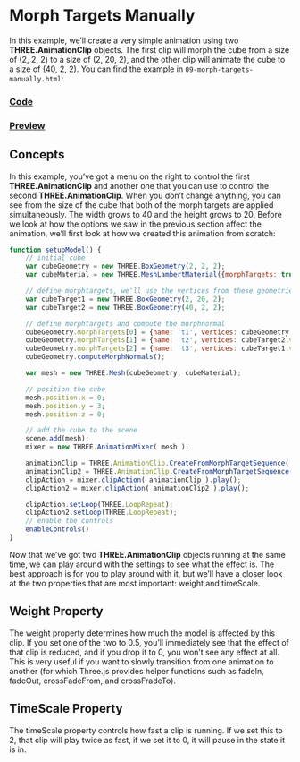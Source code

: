 # Morph Targets Manually
In this example, we’ll create a very simple animation using two **THREE.AnimationClip** objects. The first clip will morph the cube from a size of (2, 2, 2) to a size of (2, 20, 2), and the other clip will animate the cube to a size of (40, 2, 2). You can find the example in `09-morph-targets-manually.html`:

<a href="https://github.com/cg2021c/threejs-presentation-diamonds/blob/main/Learn-Three.js-Third-Edition-master/src/chapter-09/09-morph-targets-manually.html"><h3>Code</h3></a>

<a href="https://cg2021c.github.io/threejs-presentation-diamonds/Learn-Three.js-Third-Edition-master/src/chapter-09/09-morph-targets-manually.html"><h3>Preview</h3></a>

## Concepts
In this example, you’ve got a menu on the right to control the first **THREE.AnimationClip** and another one that you can use to control the second **THREE.AnimationClip**. When you don’t change anything, you can see from the size of the cube that both of the morph targets are applied simultaneously. The width grows to 40 and the height grows to 20. Before we look at how the options we saw in the previous section affect the animation, we’ll first look at how we created this animation from scratch:

```js
function setupModel() {
    // initial cube
    var cubeGeometry = new THREE.BoxGeometry(2, 2, 2);
    var cubeMaterial = new THREE.MeshLambertMaterial({morphTargets: true, color: 0xff0000});

    // define morphtargets, we'll use the vertices from these geometries
    var cubeTarget1 = new THREE.BoxGeometry(2, 20, 2);
    var cubeTarget2 = new THREE.BoxGeometry(40, 2, 2);

    // define morphtargets and compute the morphnormal
    cubeGeometry.morphTargets[0] = {name: 't1', vertices: cubeGeometry.vertices};
    cubeGeometry.morphTargets[1] = {name: 't2', vertices: cubeTarget2.vertices};
    cubeGeometry.morphTargets[2] = {name: 't3', vertices: cubeTarget1.vertices};
    cubeGeometry.computeMorphNormals();

    var mesh = new THREE.Mesh(cubeGeometry, cubeMaterial);

    // position the cube
    mesh.position.x = 0;
    mesh.position.y = 3;
    mesh.position.z = 0;

    // add the cube to the scene
    scene.add(mesh);
    mixer = new THREE.AnimationMixer( mesh );

    animationClip = THREE.AnimationClip.CreateFromMorphTargetSequence('first', [cubeGeometry.morphTargets[0], cubeGeometry.morphTargets[1]], 1);
    animationClip2 = THREE.AnimationClip.CreateFromMorphTargetSequence('second', [cubeGeometry.morphTargets[0], cubeGeometry.morphTargets[2]], 1);
    clipAction = mixer.clipAction( animationClip ).play();  
    clipAction2 = mixer.clipAction( animationClip2 ).play();

    clipAction.setLoop(THREE.LoopRepeat);
    clipAction2.setLoop(THREE.LoopRepeat);
    // enable the controls
    enableControls()
}
```

Now that we’ve got two **THREE.AnimationClip** objects running at the same time, we can play around with the settings to see what the effect is. The best approach is for you to play around with it, but we’ll have a closer look at the two properties that are most important: weight and timeScale.

## Weight Property
The weight property determines how much the model is affected by this clip. If you set one of the two to 0.5, you’ll immediately see that the effect of that clip is reduced, and if you drop it to 0, you won’t see any effect at all. This is very useful if you want to slowly transition from one animation to another (for which Three.js provides helper functions such as fadeIn, fadeOut, crossFadeFrom, and crossFradeTo).

## TimeScale Property
The timeScale property controls how fast a clip is running. If we set this to 2, that clip will play twice as fast, if we set it to 0, it will pause in the state it is in.
